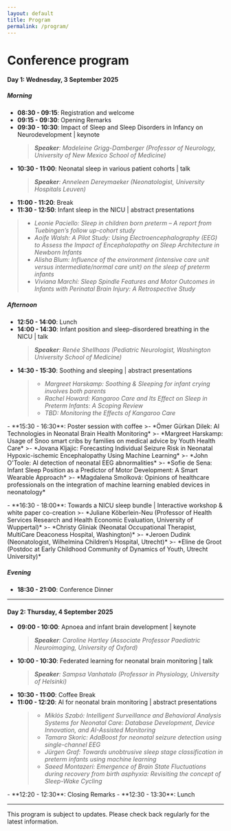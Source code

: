 ```yaml
---
layout: default
title: Program
permalink: /program/
---
```

# Conference program

#### Day 1: Wednesday, 3 September 2025
##### Morning
- **08:30 - 09:15**: Registration and welcome  
- **09:15 - 09:30**: Opening Remarks  
- **09:30 - 10:30**: Impact of Sleep and Sleep Disorders in Infancy on Neurodevelopment | keynote
  >***Speaker**: Madeleine Grigg-Damberger (Professor of Neurology, University of New Mexico School of Medicine)*  
- **10:30 - 11:00**: Neonatal sleep in various patient cohorts | talk
  >***Speaker**: Anneleen Dereymaeker (Neonatologist, University Hospitals Leuven)* 
- **11:00 - 11:20**: Break  
- **11:30 - 12:50**: Infant sleep in the NICU | abstract presentations
>- *Leonie Paciello: Sleep in children born preterm – A report from Tuebingen’s follow up-cohort study*
>- *Aoife Walsh: A Pilot Study: Using Electroencephalography (EEG) to Assess the Impact of Encephalopathy on Sleep Architecture in Newborn Infants*
>- *Alisha Blum: Influence of the environment (intensive care unit versus intermediate/normal care unit) on the sleep of preterm infants*
>- *Viviana Marchi: Sleep Spindle Features and Motor Outcomes in Infants with Perinatal Brain Injury: A Retrospective Study*

##### Afternoon
- **12:50 - 14:00**: Lunch  
- **14:00 - 14:30**: Infant position and sleep-disordered breathing in the NICU | talk
  >***Speaker**: Renée Shellhaas (Pediatric Neurologist, Washington University School of Medicine)*    
- **14:30 - 15:30**: Soothing and sleeping | abstract presentations
  >- *Margreet Harskamp: Soothing & Sleeping for infant crying involves both parents*  
  >- *Rachel Howard: Kangaroo Care and Its Effect on Sleep in Preterm Infants: A Scoping Review*
  >- *TBD: Monitoring the Effects of Kangaroo Care*
<!-- Add empty line to prevent overflow of previous line -->
<ul>
  <li style="list-style: none;"></li>  
</ul>
- **15:30 - 16:30**: Poster session with coffee
  >- *Ömer Gürkan Dilek: AI Technologies in Neonatal Brain Health Monitoring*
  >- *Margreet Harskamp: Usage of Snoo smart cribs by families on medical advice by Youth Health Care*
  >- *Jovana Kljajic: Forecasting Individual Seizure Risk in Neonatal Hypoxic-ischemic Encephalopathy Using Machine Learning*
  >- *John O'Toole: AI detection of neonatal EEG abnormalities*
  >- *Sofie de Sena: Infant Sleep Position as a Predictor of Motor Development: A Smart Wearable Approach*
  >- *Magdalena Smolková: Opinions of healthcare professionals on the integration of machine learning enabled devices in neonatology*
<!-- Add empty line to prevent overflow of previous line -->
<ul>
  <li style="list-style: none;"></li>  
</ul>
- **16:30 - 18:00**: Towards a NICU sleep bundle | Interactive workshop & white paper co-creation
  >- *Juliane Köberlein-Neu (Professor of Health Services Research and Health Economic Evaluation, University of Wuppertal)*  
  >- *Christy Gliniak (Neonatal Occupational Therapist, MultiCare Deaconess Hospital, Washington)*  
  >- *Jeroen Dudink (Neonatologist, Wilhelmina Children’s Hospital, Utrecht)*  
  >- *Eline de Groot (Postdoc at Early Childhood Community of Dynamics of Youth, Utrecht University)*  

##### Evening
- **18:30 - 21:00**: Conference Dinner 

---

#### Day 2: Thursday, 4 September 2025

- **09:00 - 10:00**: Apnoea and infant brain development | keynote 
  >***Speaker**: Caroline Hartley (Associate Professor Paediatric Neuroimaging, University of Oxford)*  
- **10:00 - 10:30**: Federated learning for neonatal brain monitoring | talk
  >***Speaker**: Sampsa Vanhatalo (Professor in Physiology, University of Helsinki)*    
- **10:30 - 11:00**: Coffee Break  
- **11:00 - 12:20**: AI for neonatal brain monitoring | abstract presentations
  >- *Miklós Szabó: Intelligent Surveillance and Behavioral Analysis Systems for Neonatal Care: Database Development, Device Innovation, and AI-Assisted Monitoring*
  >- *Tamara Skoric: AdaBoost for neonatal seizure detection using single-channel EEG*
  >- *Jürgen Graf: Towards unobtrusive sleep stage classification in preterm infants using machine learning*
  >- *Saeed Montazeri: Emergence of Brain State Fluctuations during recovery from birth asphyxia: Revisiting the concept of Sleep-Wake Cycling*
<!-- Add empty line to prevent overflow of previous line -->
<ul>
  <li style="list-style: none;"></li>  
</ul>
- **12:20 - 12:30**: Closing Remarks  
- **12:30 - 13:30**: Lunch  

---

This program is subject to updates. Please check back regularly for the latest information.
